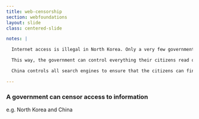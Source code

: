 ```yaml
---
title: web-censorship
section: webfoundations
layout: slide
class: centered-slide

notes: |

  Internet access is illegal in North Korea. Only a very few government officials have access to the Internet through a secret connection. The rest of the citizens only have access to the country's own intranet.

  This way, the government can control everything their citizens read on the Internet, and ensures that nothing is published which disagrees with the government.

  China controls all search engines to ensure that the citizens can find only the information they allow them to find.

---
```


### A government can censor access to information

e.g. North Korea and China
